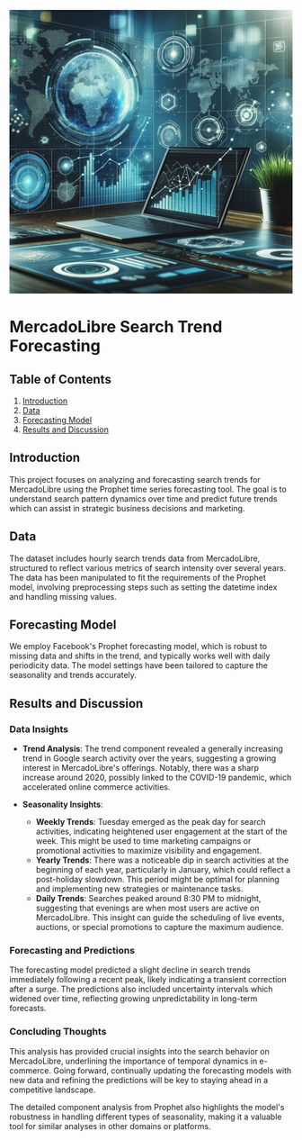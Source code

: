 ![A conceptual image representing data analysis and forecasting in e-commerce](MercadoLibre_Predictions.webp)

# MercadoLibre Search Trend Forecasting

## Table of Contents

1. [Introduction](#introduction)
2. [Data](#data)
3. [Forecasting Model](#forecasting-model)
4. [Results and Discussion](#results-and-discussion)

## Introduction

This project focuses on analyzing and forecasting search trends for MercadoLibre using the Prophet time series forecasting tool. The goal is to understand search pattern dynamics over time and predict future trends which can assist in strategic business decisions and marketing.

## Data

The dataset includes hourly search trends data from MercadoLibre, structured to reflect various metrics of search intensity over several years. The data has been manipulated to fit the requirements of the Prophet model, involving preprocessing steps such as setting the datetime index and handling missing values.

## Forecasting Model

We employ Facebook's Prophet forecasting model, which is robust to missing data and shifts in the trend, and typically works well with daily periodicity data. The model settings have been tailored to capture the seasonality and trends accurately.

## Results and Discussion

### Data Insights

- **Trend Analysis**: The trend component revealed a generally increasing trend in Google search activity over the years, suggesting a growing interest in MercadoLibre's offerings. Notably, there was a sharp increase around 2020, possibly linked to the COVID-19 pandemic, which accelerated online commerce activities.

- **Seasonality Insights**:
  - **Weekly Trends**: Tuesday emerged as the peak day for search activities, indicating heightened user engagement at the start of the week. This might be used to time marketing campaigns or promotional activities to maximize visibility and engagement.
  - **Yearly Trends**: There was a noticeable dip in search activities at the beginning of each year, particularly in January, which could reflect a post-holiday slowdown. This period might be optimal for planning and implementing new strategies or maintenance tasks.
  - **Daily Trends**: Searches peaked around 8:30 PM to midnight, suggesting that evenings are when most users are active on MercadoLibre. This insight can guide the scheduling of live events, auctions, or special promotions to capture the maximum audience.

### Forecasting and Predictions

The forecasting model predicted a slight decline in search trends immediately following a recent peak, likely indicating a transient correction after a surge. The predictions also included uncertainty intervals which widened over time, reflecting growing unpredictability in long-term forecasts.

### Concluding Thoughts

This analysis has provided crucial insights into the search behavior on MercadoLibre, underlining the importance of temporal dynamics in e-commerce. Going forward, continually updating the forecasting models with new data and refining the predictions will be key to staying ahead in a competitive landscape.

The detailed component analysis from Prophet also highlights the model's robustness in handling different types of seasonality, making it a valuable tool for similar analyses in other domains or platforms.

